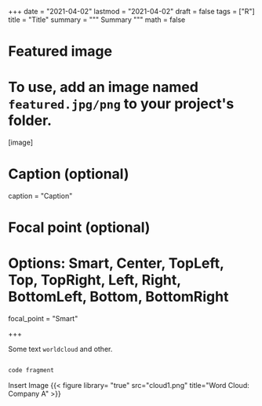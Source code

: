 +++
date = "2021-04-02"
lastmod = "2021-04-02"
draft = false
tags = ["R"]
title = "Title"
summary = """
Summary
"""
math = false

# Featured image
# To use, add an image named `featured.jpg/png` to your project's folder. 
[image]
  # Caption (optional)
  caption = "Caption"
  
  # Focal point (optional)
  # Options: Smart, Center, TopLeft, Top, TopRight, Left, Right, BottomLeft, Bottom, BottomRight
  focal_point = "Smart"

+++

Some text `worldcloud` and other.

```r

code fragment

```

Insert Image
{{< figure library= "true" src="cloud1.png" title="Word Cloud: Company A" >}}

